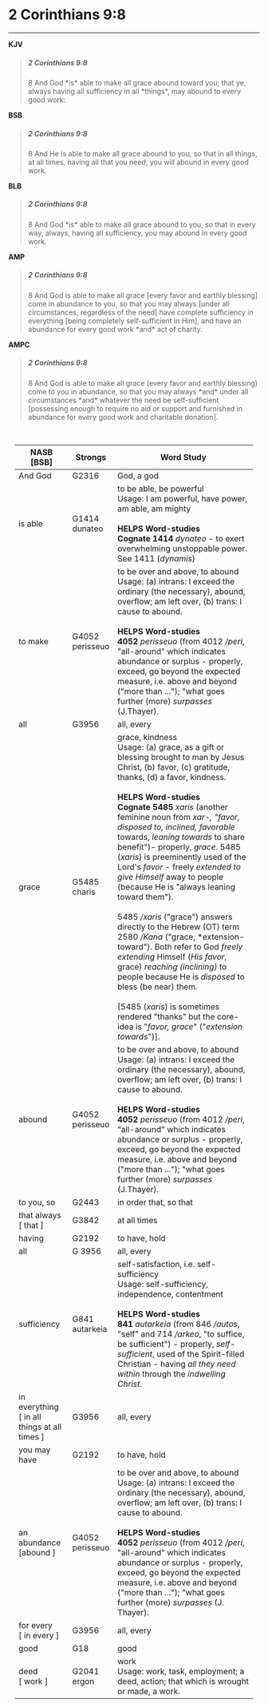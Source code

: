 # 2 Corinthians 9:8
---

**KJV**
> <h5>2 Corinthians 9:8</h5>
> 8 And God *is* able to make all grace abound toward you; that ye, always having all sufficiency in all *things*, may abound to every good work:

**BSB**
> <h5>2 Corinthians 9:8</h5>
> 8 And He is able to make all grace abound to you, so that in all things, at all times, having all that you need, you will abound in every good work.

**BLB**
> <h5>2 Corinthians 9:8</h5>
> 8 And God *is* able to make all grace abound to you, so that in every way, always, having all sufficiency, you may abound in every good work.

**AMP**
> <h5>2 Corinthians 9:8</h5>
> 8 And God is able to make all grace [every favor and earthly blessing] come in abundance to you, so that you may always [under all circumstances, regardless of the need] have complete sufficiency in everything [being completely self-sufficient in Him], and have an abundance for every good work *and* act of charity.

**AMPC**

> <h5>2 Corinthians 9:8</h5>
> 8 And God is able to make all grace (every favor and earthly blessing) come to you in abundance, so that you may always *and* under all circumstances *and* whatever the need be self-sufficient [possessing enough to require no aid or support and furnished in abundance for every good work and charitable donation].

<br>

<div style="margin-left: auto;
                  margin-right: auto;
                  width: 95%">


|      NASB <br> [BSB]       |      Strongs     |  Word Study         |
|---------------| -------------------| ----------------------- |
| And God | G2316 | God, a god |
| is able | G1414 <br> dunateo | to be able, be powerful <br> Usage: I am powerful, have power, am able, am mighty <br><br> **HELPS Word-studies** <br> **Cognate 1414** *dynateo* - to exert overwhelming unstoppable power.  See 1411 (*dynamis*)|
| to make | G4052 <br> perisseuo | to be over and above, to abound <br> Usage: (a) intrans: I exceed the ordinary (the necessary), abound, overflow; am left over, (b) trans: I cause to abound. <br><br> **HELPS Word-studies** <br> **4052** *perisseuo* (from 4012 */peri*, "all-around" which indicates abundance or surplus - properly, exceed, go beyond the expected measure, i.e. above and beyond ("more than ..."); "what goes further (more) *surpasses* (J.Thayer). |
| all | G3956| all, every |
| grace | G5485 <br> charis | grace, kindness <br> Usage: (a) grace, as a gift or blessing brought to man by Jesus Christ, (b) favor, (c) gratitude, thanks, (d) a favor, kindness. <br><br> **HELPS Word-studies** <br> **Cognate 5485** *xaris* (another feminine noun from *xar-, "favor, disposed to, inclined, favorable* towards, *leaning towards* to share benefit")- properly, *grace*. 5485 (*xaris*) is preeminently used of the Lord's *favor* - freely *extended to give Himself* away to people (because He is "always leaning toward them"). <br><br> 5485 */xaris* ("grace") answers directly to the Hebrew (OT) term 2580 */Kana* ("grace, *extension-toward"). Both refer to God *freely extending* Himself (*His favor*, grace) *reaching (inclining)* to people because He is *disposed* to bless (be near) them. <br><br> [5485 (*xaris*) is sometimes rendered "thanks" but the core-idea is "*favor, grace*" ("*extension towards*")]. |
| abound | G4052 <br> perisseuo | to be over and above, to abound <br> Usage: (a) intrans: I exceed the ordinary (the necessary), abound, overflow; am left over, (b) trans: I cause to abound. <br><br> **HELPS Word-studies** <br> **4052** *perisseuo* (from 4012 */peri*, "all-around" which indicates abundance or surplus - properly, exceed, go beyond the expected measure, i.e. above and beyond ("more than ..."); "what goes further (more) *surpasses* (J.Thayer). |
| to you, so | G2443 | in order that, so that |
| that always <br> [ that ] | G3842 | at all times |
| having | G2192 | to have, hold |
| all | G 3956 | all, every |
| sufficiency | G841 <br> autarkeia | self-satisfaction, i.e. self-sufficiency <br> Usage: self-sufficiency, independence, contentment <br><br> **HELPS Word-studies** <br> **841** *autarkeia* (from 846 */autos*, "self" and 714 */arkeo*, "to suffice, be sufficient") - properly, *self-sufficient*, used of the Spirit-filled Christian - having *all they need within* through the *indwelling Christ*. |
| in everything <br> [ in all things at all times ] | G3956 | all, every |
| you may have | G2192 | to have, hold |
| an abundance <br> [abound ] | G4052 <br> perisseuo | to be over and above, to abound <br> Usage: (a) intrans: I exceed the ordinary (the necessary), abound, overflow; am left over, (b) trans: I cause to abound. <br><br> **HELPS Word-studies** <br> **4052** *perisseuo* (from 4012 */peri*, "all-around" which indicates abundance or surplus - properly, exceed, go beyond the expected measure, i.e. above and beyond ("more than ..."); "what goes further (more) *surpasses* (J. Thayer). |
| for every <br> [ in every ] | G3956 | all, every |
| good | G18 | good |
| deed <br> [ work ] | G2041 <br> ergon | work <br> Usage: work, task, employment; a deed, action; that which is wrought or made, a work. |
</div>